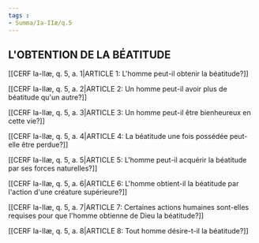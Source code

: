 ```yaml
---
tags : 
- Summa/Ia-IIæ/q.5
---
```


## L'OBTENTION DE LA BÉATITUDE

[[CERF Ia-IIæ, q. 5, a. 1|ARTICLE 1: L'homme peut-il obtenir la béatitude?]]

[[CERF Ia-IIæ, q. 5, a. 2|ARTICLE 2: Un homme peut-il avoir plus de béatitude qu'un autre?]]

[[CERF Ia-IIæ, q. 5, a. 3|ARTICLE 3: Un homme peut-il être bienheureux en cette vie?]]

[[CERF Ia-IIæ, q. 5, a. 4|ARTICLE 4: La béatitude une fois possédée peut-elle être perdue?]]

[[CERF Ia-IIæ, q. 5, a. 5|ARTICLE 5: L'homme peut-il acquérir la béatitude par ses forces naturelles?]]

[[CERF Ia-IIæ, q. 5, a. 6|ARTICLE 6: L'homme obtient-il la béatitude par l'action d'une créature supérieure?]]

[[CERF Ia-IIæ, q. 5, a. 7|ARTICLE 7: Certaines actions humaines sont-elles requises pour que l'homme obtienne de Dieu la béatitude?]]

[[CERF Ia-IIæ, q. 5, a. 8|ARTICLE 8: Tout homme désire-t-il la béatitude?]]

